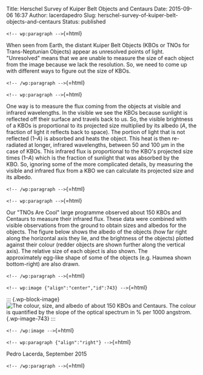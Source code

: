 Title: Herschel Survey of Kuiper Belt Objects and Centaurs
Date: 2015-09-06 16:37
Author: lacerdapedro
Slug: herschel-survey-of-kuiper-belt-objects-and-centaurs
Status: published

`<!-- wp:paragraph -->`{=html}

When seen from Earth, the distant Kuiper Belt Objects (KBOs or TNOs for Trans-Neptunian Objects) appear as unresolved points of light. "Unresolved" means that we are unable to measure the size of each object from the image because we lack the resolution. So, we need to come up with different ways to figure out the size of KBOs.

`<!-- /wp:paragraph -->`{=html}

`<!-- wp:paragraph -->`{=html}

One way is to measure the flux coming from the objects at visible and infrared wavelengths. In the visible we see the KBOs because sunlight is reflected off their surface and travels back to us. So, the visible brightness of a KBOs is proportional to its projected size multiplied by its albedo (*A*, the fraction of light it reflects back to space). The portion of light that is not reflected (1–*A*) is absorbed and heats the object. This heat is then re-radiated at longer, infrared wavelengths, between 50 and 100 µm in the case of KBOs. This infrared flux is proportional to the KBO's projected size times (1–*A*) which is the fraction of sunlight that was absorbed by the KBO. So, ignoring some of the more complicated details, by measuring the visible and infrared flux from a KBO we can calculate its projected size and its albedo.

`<!-- /wp:paragraph -->`{=html}

`<!-- wp:paragraph -->`{=html}

Our "TNOs Are Cool" large programme observed about 150 KBOs and Centaurs to measure their infrared flux. These data were combined with visible observations from the ground to obtain sizes and albedos for the objects. The figure below shows the albedo of the objects (how far right along the horizontal axis they lie, and the brightness of the objects) plotted against their colour (redder objects are shown further along the vertical axis). The relative size of each object is also shown. The approximately egg-like shape of some of the objects (e.g. Haumea shown bottom-right) are also drawn.

`<!-- /wp:paragraph -->`{=html}

`<!-- wp:image {"align":"center","id":743} -->`{=html}

::: {.wp-block-image}
![The colour, size, and albedo of about 150 KBOs and Centaurs. The colour is quantified by the [slope of the optical spectrum](https://lacerdapedro.wordpress.com/color-to-spectral-slope-and-back/) in % per 1000 angstrom.](https://lacerdapedro.files.wordpress.com/2015/09/2015-09-07-tnos-c-vs-a-v1.png?w=540){.wp-image-743}
:::

`<!-- /wp:image -->`{=html}

`<!-- wp:paragraph {"align":"right"} -->`{=html}

Pedro Lacerda, September 2015

`<!-- /wp:paragraph -->`{=html}
